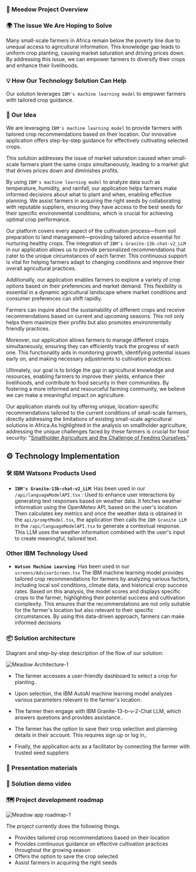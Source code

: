 ### 🌱 Meedow Project Overview

### 🌍 The Issue We Are Hoping to Solve
Many small-scale farmers in Africa remain below the poverty line due to unequal access to agricultural information. This knowledge gap leads to uniform crop planting, causing market saturation and driving prices down. By addressing this issue, we can empower farmers to diversify their crops and enhance their livelihoods.

### 💡 How Our Technology Solution Can Help
Our solution leverages `IBM's machine learning model` to empower farmers with tailored crop guidance.

### 🌿 Our Idea
We are leveraging `IBM's machine learning model` to provide farmers with tailored crop recommendations based on their location. Our innovative application offers step-by-step guidance for effectively cultivating selected crops. 

This solution addresses the issue of market saturation caused when small-scale farmers plant the same crops simultaneously, leading to a market glut that drives prices down and diminishes profits. 

By using `IBM's machine learning model` to analyze data such as temperature, humidity, and rainfall, our application helps farmers make informed decisions about what to plant and when, enabling effective planning. We assist farmers in acquiring the right seeds by collaborating with reputable suppliers, ensuring they have access to the best seeds for their specific environmental conditions, which is crucial for achieving optimal crop performance. 

Our platform covers every aspect of the cultivation process—from soil preparation to land management—providing tailored advice essential for nurturing healthy crops. The integration of  `IBM's Granite-13b-chat-v2_LLM` in our application allows us to provide personalized recommendations that cater to the unique circumstances of each farmer. This continuous support is vital for helping farmers adapt to changing conditions and improve their overall agricultural practices.

Additionally, our application enables farmers to explore a variety of crop options based on their preferences and market demand. This flexibility is essential in a dynamic agricultural landscape where market conditions and consumer preferences can shift rapidly. 

Farmers can inquire about the sustainability of different crops and receive recommendations based on current and upcoming seasons. This not only helps them maximize their profits but also promotes environmentally friendly practices. 

Moreover, our application allows farmers to manage different crops simultaneously, ensuring they can efficiently track the progress of each one. This functionality aids in monitoring growth, identifying potential issues early on, and making necessary adjustments to cultivation practices. 

Ultimately, our goal is to bridge the gap in agricultural knowledge and resources, enabling farmers to improve their yields, enhance their livelihoods, and contribute to food security in their communities. By fostering a more informed and resourceful farming community, we believe we can make a meaningful impact on agriculture. 

Our application stands out by offering unique, location-specific recommendations tailored to the current conditions of small-scale farmers, directly addressing the limitations of existing small-scale agricultural solutions in Africa.As highlighted in the analysis on smallholder agriculture, addressing the unique challenges faced by these farmers is crucial for food security: "[Smallholder Agriculture and the Challenge of Feeding Ourselves.](https://www.theelephant.info/analysis/2023/05/09/smallholder-agriculture-and-the-challenge-of-feeding-ourselves/#:~:text=Most%20farms%2C%20they%20say%20up,some%20parts%20of%20the%20country.)"

## ⚙️ Technology Implementation

### 🛠️ IBM Watsonx Products Used
- **`IBM's Granite-13b-chat-v2_LLM`**: Has been used in our `/api/languageModelAPI.tsx` :  Used to enhance user interactions by generating text responses based on weather data. It fetches weather information using the OpenMeteo API, based on the user's location. Then calculates key metrics and once the weather data is obtained in the `api/promptModel.tsx`, the application then calls the `IBM Granite LLM` in the `/api/languageModelAPI.tsx` to generate a contextual response. This LLM uses the weather information combined with the user's input to create meaningful, tailored text.

### Other IBM Technology Used
- **`Watson Machine Learning`**: Has been used in our `screens/AdvisorScreen.tsx` The IBM machine learning model provides tailored crop recommendations for farmers by analyzing various factors, including local soil conditions, climate data, and historical crop success rates. Based on this analysis, the model scores and displays specific crops to the farmer, highlighting their potential success and cultivation complexity. This ensures that the recommendations are not only suitable for the farmer's location but also relevant to their specific circumstances. By using this data-driven approach, farmers can make informed decisions
  
### 📦 Solution architecture
Diagram and step-by-step description of the flow of our solution:

![Meadow Architecture-1](https://github.com/user-attachments/assets/54217a80-3d2c-4dbd-be77-1e67f31297a0)

- The farmer accesses a user-friendly dashboard to select a crop for planting..
  
- Upon selection, the IBM AutoAI machine learning model analyzes various parameters relevant to the farmer's location. 

- The farmer then engage with IBM Granite-13-b-v-2-Chat LLM, which answers questions and provides assistance..

- The farmer has the option to save their crop selection and planning details in their account. This requires sign up or log in,.
  
- Finally, the application acts as a facilitator by connecting the farmer with trusted seed suppliers

###  🎥 Presentation materials

### 🤖 Solution demo video


###  🗺️ Project development roadmap

![Meadow app roadmap-1](https://github.com/user-attachments/assets/643b4718-92c6-4270-ae5c-eda5be4f790a)

The project currently does the following things.

- Provides tailored crop recommendations based on their location
- Provides continuous guidance on effective cultivation practices throughout the growing season
- Offers the option to save the crop selected
- Assist farmers in acquiring the right seeds
